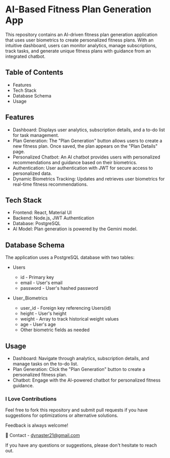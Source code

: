 # AI-Based Fitness Plan Generation App

This repository contains an AI-driven fitness plan generation application that uses user biometrics to create personalized fitness plans. With an intuitive dashboard, users can monitor analytics, manage subscriptions, track tasks, and generate unique fitness plans with guidance from an integrated chatbot.

## Table of Contents

- Features
- Tech Stack
- Database Schema
- Usage

## Features
- Dashboard: Displays user analytics, subscription details, and a to-do list for task management.
- Plan Generation: The "Plan Generation" button allows users to create a new fitness plan. Once saved, the plan appears on the "Plan Details" page.
- Personalized Chatbot: An AI chatbot provides users with personalized recommendations and guidance based on their biometrics.
- Authentication: User authentication with JWT for secure access to personalized data.
- Dynamic Biometrics Tracking: Updates and retrieves user biometrics for real-time fitness recommendations.

## Tech Stack
- Frontend: React, Material UI
- Backend: Node.js, JWT Authentication
- Database: PostgreSQL
- AI Model: Plan generation is powered by the Gemini model.

## Database Schema

The application uses a PostgreSQL database with two tables:

- Users

  - id - Primary key
  - email - User's email
  - password - User's hashed password
  
- User_Biometrics

  - user_id - Foreign key referencing Users(id)
  - height - User's height
  - weight - Array to track historical weight values
  - age - User's age
  - Other biometric fields as needed
 
## Usage

- Dashboard: Navigate through analytics, subscription details, and manage tasks on the to-do list.
- Plan Generation: Click the "Plan Generation" button to create a personalized fitness plan.
- Chatbot: Engage with the AI-powered chatbot for personalized fitness guidance.

### I Love Contributions
Feel free to fork this repository and submit pull requests if you have suggestions for optimizations or alternative solutions.

Feedback is always welcome!

📧 Contact - dynaster21@gmail.com

If you have any questions or suggestions, please don't hesitate to reach out.
